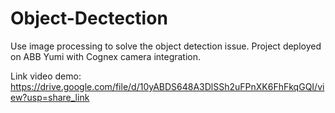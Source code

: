 # Object-Dectection
Use image processing to solve the object detection issue. Project deployed on ABB Yumi with Cognex camera integration.

Link video demo: https://drive.google.com/file/d/10yABDS648A3DlSSh2uFPnXK6FhFkqGQI/view?usp=share_link
